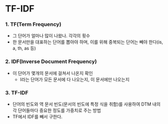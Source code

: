 # TF-IDF

### 1. TF(Term Frequency)
* 그 단어가 얼마나 많이 나왔나. 각각의 횟수
* 한 문서만을 대표하는 단어를 뽑아야 하며, 이를 위해 중복되는 단어는 빼야 한다(is, a, th, as 등)

### 2. IDF(Inverse Document Frequency)
* 이 단어가 몇개의 문서에 걸쳐서 나온지 확인
    * I라는 단어가 모든 문서에 다 나오는지, 이 문서에만 나오는지

### 3. TF-IDF
* 단어의 빈도와 역 문서 빈도(문서의 빈도에 특정 식을 취함)를 사용하여 DTM 내의 각 단어들마다 중요한 정도를 가중치로 주는 방법
* TF에서 IDF를 빼서 구한다.